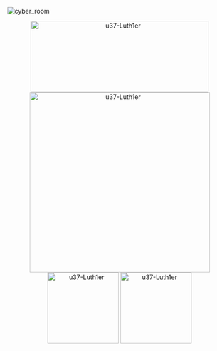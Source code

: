 ![cyber_room](https://mir-s3-cdn-cf.behance.net/project_modules/1400/bbefa799786133.5efa9bf3d1b49.gif)



<div align="center">
<img  src="https://github-readme-stats.vercel.app/api?username=u37-Luth1er&theme=omni&show_icons=true&hide_border=true&count_private=true" alt="u37-Luth1er" width="400" height="160"/>
<img  src="https://github-readme-streak-stats.herokuapp.com/?user=u37-Luth1er&theme=omni&hide_border=true" alt="u37-Luth1er" width="405" />
<img src="https://github-readme-tech-stack.vercel.app/api/cards?title=Stack&lineCount=5&theme=cyberpunk&bg=%23191622&badge=%23472A43&border=%23191622&titleColor=%23FF79C6&line1=python%2Cpython%2Cffde57%3Btypescript%2Ctypescript%2C228bff%3Bnode.js%2Cnode.js%2C23ff62%3Breact%2Creact%2C32a3ff%3B&line2=c%2Cc%2C68a063%3Bjavascript%2Cjavascript%2Cf7df1e%3Bphp%2Cphp%2C787cb5%3Bjquery%2Cjquery%2C0769ad%3B&line3=mysql%2Cmysql%2Cff5733%3Bpostgresql%2Cpostgresql%2C3b91ff%3Bredis%2Credis%2Cff4141%3Bmongodb%2Cmongodb%2C43ff30%3B&line4=sqlite%2Csqlite%2C003B57%3Bdocker%2Cdocker%2C2496ED%3Bkubernetes%2Ckubernetes%2C326CE5%3B&line5=jenkins%2Cjenkins%2CD24939%3Bterraform%2Cterraform%2C7B42BC%3Bshell%2Cshell%2C5858b5%3Bjoomla%2Cjoomla%2Cff7a16%3B&line6=wordpress%2Cwordpress%2C21759B%3B" alt="u37-Luth1er" height="160"/>



<img src="https://github-readme-stats.vercel.app/api/top-langs/?username=u37-Luth1er&theme=omni&show_icons=true&hide_border=true&layout=compact" alt="u37-Luth1er" height="160"/>
</div>
